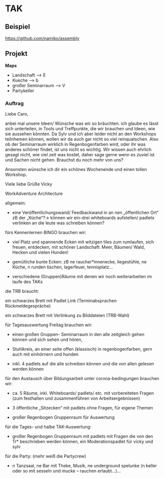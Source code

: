 # TAK

## Beispiel
https://github.com/namiko/assembly

## Projekt
**Maps**
* Landschaft --> E
* Kueche --> b
* großer Seminarraum --> V
* Partykeller

### Auftrag

Liebe Caro,
 
anbei mal unsere Ideen/ Wünsche was wir so bräuchten. ich glaube es lässt sich unterteilen, in Tools und Treffpunkte, die wir brauchen und Ideen, wie sie aussehen könnten. Da Sylv und ich aber leider nicht an den Workshops teilnhemen können, wollen wir da auch gar nicht so viel reinquatschen. Also ob der Seminarraum wirklich in Regenbogenfarben wird, oder ihr was anderes schöner findet, ist uns nicht so wichtig. Wir wissen auch ehrlich gesagt nicht, wie viel zeit was kostet, daher sage gerne wenn es zuviel ist und Sachen nicht gehen.
Brauchst du noch mehr von uns?
 
Ansonsten wünsche ich dir ein schönes Wochenende und einen tollen Workshop.
 
Viele liebe Grüße
Vicky

WorkAdventure Architecture

allgemein:

- eine Veröffentlichungswand/ Feedbackwand in an nen „öffentlichen Ort“ zB der „Küche“?→ können wir ein-drei whiteboards aufstellen/ padlets verlinken an die leute was schreiben können?

 

fürs Kennenlernen BINGO brauchen wir:

- viel Platz und spannende Ecken mit witzigen tiles zum rumlaufen, sich freuen, entdecken, mit schöner Landschaft: Meer, Bäumen/ Wald, Hecken und vielen Hunden!

- gemütliche bunte Ecken: zB ne raucher*innenecke, liegestühle, ne Küche, n runden tischen, lagerfeuer, tennisplatz...

- verschiedene (Gruppen)Räume mit denen wir noch weiterarbeiten im laufe des TAKs

 

die TRB braucht:

ein schwarzes Brett mit Padlet Link (Terminabsprachen Rückmeldegespräche)

ein schwarzes Brett mit Verlinkung zu Bilddateien (TRB-Wahl)

 

für Tagesauswertung Freitag brauchen wir:

- einen großen Gruppen- Seminarraum in den alle zeitgleich gehen können und sich sehen und hören,

- Stuhlkreis, an einer seite offen (klassisch) in regenbogenfarben, gern auch mit einhörnern und hunden

- inkl. 4 padlets auf die alle schreiben können und die von allen gelesen werden können

 

 

für den Austausch über Bildungsarbeit unter corona-bedingungen brauchen wir:

- ca. 5 Räume, inkl. Whiteboards/ padlets/ etc. mit vorbereiteten Fragen (zum festhalten und zusammenführen von Arbeitsergebnissen)

- 3 öffentliche „Sitzecken“ mit padlets ohne Fragen, für eigene Themen

- großer Regenbogen Gruppenraum für Auswertung

 

für die Tages- und halbe TAK-Auswertung:

- großer Regenbogen Gruppenraum mit padlets mit Fragen die von den Tr* beschrieben werden können, ein Moderationspadlet für vicky und sylv

 

für die Party: (mehr weiß die Partycrew)

- n Tanzsaal, ne Bar mit Theke, Musik, ne underground spelunke (n keller oder so mit sesseln und mucke – rauchen erlaubt...)...
